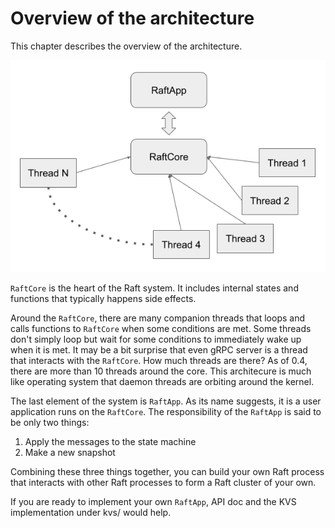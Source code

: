 # Overview of the architecture

This chapter describes the overview of the architecture.

![](images/overview.png)

`RaftCore` is the heart of the Raft system. It includes internal states and functions that typically happens side effects.

Around the `RaftCore`, there are many companion threads that loops and calls functions to `RaftCore` when some conditions are met. Some threads don't simply loop but wait for some conditions to immediately wake up when it is met. It may be a bit surprise that even gRPC server is a thread that interacts with the `RaftCore`. How much threads are there? As of 0.4, there are more than 10 threads around the core. This architecure is much like operating system that daemon threads are orbiting around the kernel.

The last element of the system is `RaftApp`. 
As its name suggests, it is a user application runs on the `RaftCore`. The responsibility of the `RaftApp` is said to be only two things:

1. Apply the messages to the state machine
2. Make a new snapshot

Combining these three things together, you can build your own Raft process that interacts with other Raft processes to form a Raft cluster of your own.

If you are ready to implement your own `RaftApp`, API doc and the KVS implementation under kvs/ would help.